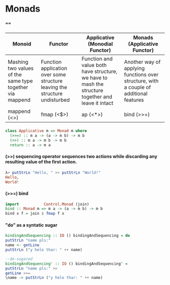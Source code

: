 # Monads

### ""

| Monoid | Functor | Applicative (Monodial Functor) | Monads (Applicative Functor) |
| --- | --- | --- | --- |
| Mashing two values of the same type together via mappend | Function application over some structure leaving the structure undisturbed | Function and value both have structure, we have to mash the structure together and leave it intact | Another way of applying functions over structure, with a couple of additional features |
| mappend (<>) | fmap (<$>) | ap (<*>) | bind (>>=) |

####
```haskell
class Applicative m => Monad m where
  (>>=) :: m a -> (a -> m b) -> m b
  (>>) :: m a -> m b -> m b
  return :: a -> m a  
```

#### (>>) sequencing operator sequences two actions while discarding any resulting value of the first action.
```haskell
λ> putStrLn "Hello, " >> putStrLn "World!"
Hello,
World!
```

#### (>>=) bind
```haskell
import           Control.Monad (join)
bind :: Monad m => m a -> (a -> m b) -> m b
bind x f = join $ fmap f x
```

#### "do" as a syntatic sugar
```haskell
bindingAndSequencing :: IO () bindingAndSequencing = do
putStrLn "name pls:"
name <- getLine
putStrLn ("y helo thar: " ++ name)

--de-sugared
bindingAndSequencing' :: IO () bindingAndSequencing' =
putStrLn "name pls:" >>
getLine >>=
\name -> putStrLn ("y helo thar: " ++ name)
```
